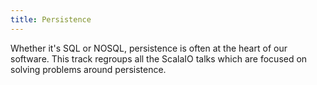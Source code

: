 ```yaml
---
title: Persistence
---
```


Whether it's SQL or NOSQL, persistence is often at the heart of our software. This track regroups all the ScalaIO talks which are focused on solving problems around persistence.

